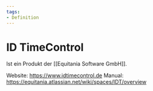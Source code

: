 ```yaml
---
tags:
- Definition
---
```

# ID TimeControl
Ist ein Produkt der [[Equitania Software GmbH]].

Website: <https://www.idtimecontrol.de>
Manual: <https://equitania.atlassian.net/wiki/spaces/IDT/overview>
